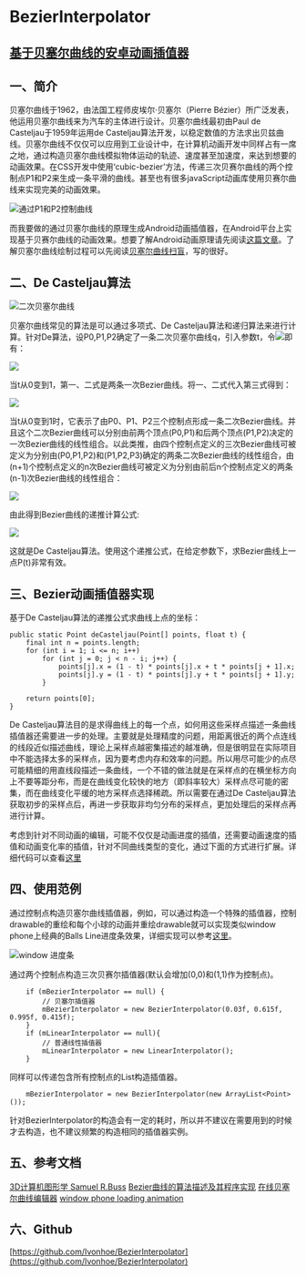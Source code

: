 # BezierInterpolator
[基于贝塞尔曲线的安卓动画插值器](https://ivonhoe.github.io/2015/04/17/%E5%9F%BA%E4%BA%8E%E8%B4%9D%E5%A1%9E%E5%B0%94%E6%9B%B2%E7%BA%BF%E7%9A%84Android%E5%8A%A8%E7%94%BB%E5%B7%AE%E5%80%BC%E5%99%A8/)
---


## 一、简介
贝塞尔曲线于1962，由法国工程师皮埃尔·贝塞尔（Pierre Bézier）所广泛发表，他运用贝塞尔曲线来为汽车的主体进行设计。贝塞尔曲线最初由Paul de Casteljau于1959年运用de Casteljau算法开发，以稳定数值的方法求出贝兹曲线。贝塞尔曲线不仅仅可以应用到工业设计中，在计算机动画开发中同样占有一席之地，通过构造贝塞尔曲线模拟物体运动的轨迹、速度甚至加速度，来达到想要的动画效果。在CSS开发中使用‘cubic-bezier’方法，传递三次贝赛尔曲线的两个控制点P1和P2来生成一条平滑的曲线。甚至也有很多javaScript动画库使用贝赛尔曲线来实现完美的动画效果。

![通过P1和P2控制曲线](https://ivonhoe.github.io/res/bezier/TimingFunction.png)

<!--more-->

而我要做的通过贝塞尔曲线的原理生成Android动画插值器，在Android平台上实现基于贝赛尔曲线的动画效果。想要了解Android动画原理请先阅读[这篇文章](https://ivonhoe.github.io/2015/02/09/Android%E5%8A%A8%E7%94%BB%E6%80%BB%E7%BB%93/)。了解贝塞尔曲线绘制过程可以先阅读[贝塞尔曲线扫盲](http://www.html-js.com/article/1628)，写的很好。


## 二、De Casteljau算法

![二次贝塞尔曲线](https://ivonhoe.github.io/res/bezier/decu.png)

贝塞尔曲线常见的算法是可以通过多项式、De Casteljau算法和递归算法来进行计算。针对De算法，设P0,P1,P2确定了一条二次贝塞尔曲线q，引入参数t，令![](https://ivonhoe.github.io/res/bezier/1.gif)即有：

![ ](https://ivonhoe.github.io/res/bezier/2.gif)

当t从0变到1，第一、二式是两条一次Bezier曲线。将一、二式代入第三式得到：

![ ](https://ivonhoe.github.io/res/bezier/5.gif)

当t从0变到1时，它表示了由P0、P1、P2三个控制点形成一条二次Bezier曲线。并且这个二次Bezier曲线可以分别由前两个顶点(P0,P1)和后两个顶点(P1,P2)决定的一次Bezier曲线的线性组合。以此类推，由四个控制点定义的三次Bezier曲线可被定义为分别由(P0,P1,P2)和(P1,P2,P3)确定的两条二次Bezier曲线的线性组合，由(n+1)个控制点定义的n次Bezier曲线可被定义为分别由前后n个控制点定义的两条(n-1)次Bezier曲线的线性组合：

![ ](https://ivonhoe.github.io/res/bezier/3.gif)

由此得到Bezier曲线的递推计算公式:

![ ](https://ivonhoe.github.io/res/bezier/4.gif)

这就是De Casteljau算法。使用这个递推公式，在给定参数下，求Bezier曲线上一点P(t)非常有效。

## 三、Bezier动画插值器实现

基于De Casteljau算法的递推公式求曲线上点的坐标：

    public static Point deCasteljau(Point[] points, float t) {
        final int n = points.length;
        for (int i = 1; i <= n; i++)
            for (int j = 0; j < n - i; j++) {
                points[j].x = (1 - t) * points[j].x + t * points[j + 1].x;
                points[j].y = (1 - t) * points[j].y + t * points[j + 1].y;
            }

        return points[0];
    }
De Casteljau算法目的是求得曲线上的每一个点，如何用这些采样点描述一条曲线插值器还需要进一步的处理。主要就是处理精度的问题，用距离很近的两个点连线的线段近似描述曲线，理论上采样点越密集描述的越准确，但是很明显在实际项目中不能选择太多的采样点，因为要考虑内存和效率的问题。所以用尽可能少的点尽可能精细的用直线段描述一条曲线，一个不错的做法就是在采样点的在横坐标方向上不要等距分布，而是在曲线变化较快的地方（即斜率较大）采样点尽可能的密集，而在曲线变化平缓的地方采样点选择稀疏。所以需要在通过De Casteljau算法获取初步的采样点后，再进一步获取非均匀分布的采样点，更加处理后的采样点再进行计算。

考虑到针对不同动画的编辑，可能不仅仅是动画进度的插值，还需要动画速度的插值和动画变化率的插值，针对不同曲线类型的变化，通过下面的方式进行扩展。详细代码可以查看[这里](https://github.com/Ivonhoe/BezierInterpolator)


## 四、使用范例

通过控制点构造贝塞尔曲线插值器，例如，可以通过构造一个特殊的插值器，控制drawable的重绘和每个小球的动画并重绘drawable就可以实现类似window phone上经典的Balls Line进度条效果，详细实现可以参考[这里](https://ivonhoe.github.io/2015/04/28/Drawable-%E4%BB%8E%E7%AE%80%E5%8C%96%E5%B8%83%E5%B1%80%E8%B0%88%E8%B5%B7/)。

![window 进度条](https://ivonhoe.github.io/res/bezier/windows_balls_line.GIF)

通过两个控制点构造三次贝赛尔插值器(默认会增加(0,0)和(1,1)作为控制点)。

        if (mBezierInterpolator == null) {
            // 贝塞尔插值器
            mBezierInterpolator = new BezierInterpolator(0.03f, 0.615f, 0.995f, 0.415f);
        }
        if (mLinearInterpolator == null){
            // 普通线性插值器
            mLinearInterpolator = new LinearInterpolator();
        }

同样可以传递包含所有控制点的List构造插值器。

        mBezierInterpolator = new BezierInterpolator(new ArrayList<Point>());

针对BezierInterpolator的构造会有一定的耗时，所以并不建议在需要用到的时候才去构造，也不建议频繁的构造相同的插值器实例。

## 五、参考文档

[3D计算机图形学 Samuel R.Buss](http://baike.baidu.com/view/10167166.htm)
[Bezier曲线的算法描述及其程序实现](http://wenku.baidu.com/view/2beaa4bc960590c69ec376cd.html)
[在线贝塞尔曲线编辑器](http://cubic-bezier.com/)
[window phone loading animation](http://thecodeplayer.com/walkthrough/windows-phone-loading-animation)

## 六、Github

[https://github.com/Ivonhoe/BezierInterpolator](https://github.com/Ivonhoe/BezierInterpolator)






